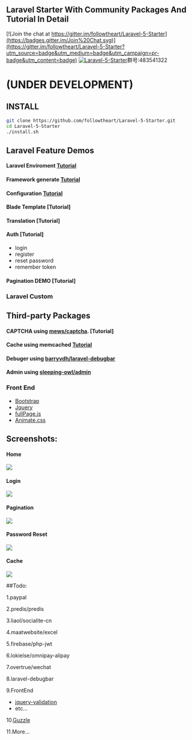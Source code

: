 ## Laravel Starter With Community Packages And  Tutorial In Detail

[![Join the chat at https://gitter.im/followtheart/Laravel-5-Starter](https://badges.gitter.im/Join%20Chat.svg)](https://gitter.im/followtheart/Laravel-5-Starter?utm_source=badge&utm_medium=badge&utm_campaign=pr-badge&utm_content=badge)
<a target="_blank" href="http://shang.qq.com/wpa/qunwpa?idkey=cef2c1c0b0217f1522dc753c3d395df725ada3578a77e09d8d7ad67e34fb66e8"><img border="0" src="http://pub.idqqimg.com/wpa/images/group.png" alt="Laravel-5-Starter" title="Laravel-5-Starter"></a>群号:483541322
# (UNDER DEVELOPMENT)


## INSTALL

```bash
git clone https://github.com/followtheart/Laravel-5-Starter.git
cd Laravel-5-Starter
./install.sh
```


## Laravel Feature  Demos


  #### Laravel Enviroment  [Tutorial](tutorial/step-0-laravel-env.md)
  #### Framework generate  [Tutorial](tutorial/step-1-laravel-generate.md)
  #### Configuration   [Tutorial](tutorial/step-2-laravel-configure.md)
  #### Blade Template   [Tutorial]
<!-- (tutorial/step-3-laravel-blade-layout.md) -->
  #### Translation  [Tutorial]
<!-- (tutorial/step-4-laravel-localization.md) -->
  #### Auth [Tutorial]
<!-- (tutorial/step-5-laravel-auth.md) -->
  *    login
  *    register
  *    reset password
  *    remember token

#### Pagination DEMO [Tutorial]
<!-- (tutorial/step-7-laravel-pagination.md) -->
### Laravel  Custom

##  Third-party Packages
#### CAPTCHA using [mews/captcha](https://github.com/mewebstudio/captcha.git). [Tutorial]
<!-- (tutorial/step-6-package-captcha.md) -->

#### Cache using memcached  [Tutorial](tutorial/step-8-laravel-cache-memcached.md)

#### Debuger using [barryvdh/laravel-debugbar](https://github.com/barryvdh/laravel-debugbar.git)

#### Admin using [sleeping-owl/admin](https://github.com/sleeping-owl/admin.git)

### Front End
* [Bootstrap](https://github.com/twbs/bootstrap.git)
* [Jquery](https://github.com/jquery/jquery.git)
* [fullPage.js](https://github.com/alvarotrigo/fullPage.js.git)
* [Animate.css](https://github.com/daneden/animate.css.git)

## Screenshots:

#### Home
![](https://raw.githubusercontent.com/followtheart/Laravel-5-Starter/master/screenshots/home.png)
#### Login
![](https://raw.githubusercontent.com/followtheart/Laravel-5-Starter/master/screenshots/login.png)
#### Pagination
![](https://raw.githubusercontent.com/followtheart/Laravel-5-Starter/master/screenshots/pagination.png)
#### Password Reset
![](https://raw.githubusercontent.com/followtheart/Laravel-5-Starter/master/screenshots/reset.png)
#### Cache
![](https://raw.githubusercontent.com/followtheart/Laravel-5-Starter/master/screenshots/z-cache.png)


##Todo:

1.paypal

2.predis/predis

3.liaol/socialite-cn

4.maatwebsite/excel

5.firebase/php-jwt

6.lokielse/omnipay-alipay

7.overtrue/wechat

8.laravel-debugbar

9.FrontEnd
* [jquery-validation](https://github.com/jzaefferer/jquery-validation.git)
* etc...

10.[Guzzle](https://github.com/guzzle/guzzle)

11.More...
